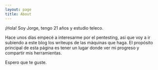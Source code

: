 ```yaml
---
layout: page
title: About
---
```


¡Hola! Soy Jorge, tengo 21 años y estudio teleco.

Hace unos días empecé a interesarme por el pentesting, asi que 
voy a ir subiendo a este blog los writeups de las máquinas que haga. El propósito principal de esta página es tener un lugar donde ver mi progreso y compartir mis herramientas.

Espero que te guste.


